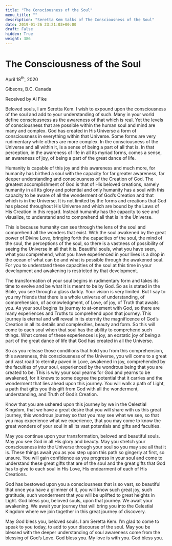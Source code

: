 ```yaml
---
title: "The Consciousness of the Soul"
menu_title: ""
description: "Seretta Kem talks of The Consciousness of the Soul"
date: 2019-01-26 23:21:03+00:00
draft: False
hidden: True
weight: 386
---
```

# The Consciousness of the Soul

April 18<sup>th</sup>, 2020

Gibsons, B.C. Canada

Received by Al Fike

Beloved souls, I am Seretta Kem. I wish to expound upon the consciousness of the soul and add to your understanding of such. Many in your world define consciousness as the awareness of that which is real. Yet the levels of consciousness that are possible within the human soul and mind are many and complex. God has created in His Universe a form of consciousness in everything within that Universe. Some forms are very rudimentary while others are more complex. In the consciousness of the Universe and all within it, is a sense of being a part of all that is. In that perception, in the awareness of life in all its myriad forms, comes a sense, an awareness of joy, of being a part of the great dance of life. 

Humanity is capable of this joy and this awareness and much more, for humanity has birthed a soul with the capacity for far greater awareness, far deeper understanding and consciousness of the Creation of God. The greatest accomplishment of God is that of His beloved creations, namely humanity in all its glory and potential and only humanity has a soul with this capacity to be aware of all the wonderment of God’s Creation and that which is in the Universe. It is not limited by the forms and creations that God has placed throughout His Universe and which are bound by the Laws of His Creation in this regard. Instead humanity has the capacity to see and visualize, to understand and to comprehend all that is in the Universe.

This is because humanity can see through the lens of the soul and comprehend all the wonders that exist. With the soul awakened by the great power of Divine Love, bringing forth the capacities of the soul, the mind of the soul, the perceptions of the soul, so there is a vastness of possibility of seeing the Universe in all that it is. Beautiful souls, what you have seen, what you comprehend, what you have experienced in your lives is a drop in the ocean of what can be and what is possible through the awakened soul. For you to understand these capacities of the soul at this time in your development and awakening is restricted by that development. 

The transformation of your soul begins in rudimentary form and takes its time to evolve and be what it is meant to be by God. So as is stated in the Bible, you see through a glass darkly. Your vision is very limited. But I say to you my friends that there is a whole universe of understanding, of comprehension, of acknowledgment, of Love, of joy, of Truth that awaits you. As your soul begins its journey to at-onement with God, so there are many experiences and Truths to comprehend upon that journey. This journey is eternal and will reveal in its eternity the magnificence of God’s Creation in all its details and complexities, beauty and form. So this will come to each soul when that soul has the ability to comprehend such things. What comes of these experiences is joy, an ecstatic joy of being a part of the great dance of life that God has created in all the Universe. 

So as you release those conditions that hold you from this comprehension, this awareness, this consciousness of the Universe, you will come to a great and vast road to eternity paved in Love, awakened in joy, comprehended by the faculties of your soul, experienced by the wondrous being that you are created to be. This is why your soul yearns for God and yearns to be awakened, for it knows to some degree the potential that it carries and the wonderment that lies ahead upon this journey. You will walk a path of Light, a path that gifts you this gift from God with all the wonderment, understanding, and Truth of God’s Creation. 

Know that you are ushered upon this journey by we in the Celestial Kingdom, that we have a great desire that you will share with us this great journey, this wondrous journey so that you may see what we see, so that you may experience what we experience, that you may come to know the great wonders of your soul in all its vast potentials and gifts and faculties.

May you continue upon your transformation, beloved and beautiful souls. May you see God in all His glory and beauty. May you stretch your consciousness into the Universe through your soul so you may see all that it is. These things await you as you step upon this path so gingerly at first, so unsure. You will gain confidence as you progress in your soul and come to understand these great gifts that are of the soul and the great gifts that God has to give to each soul in His Love, His endearment of each of His Creations.

God has bestowed upon you a consciousness that is so vast, so beautiful that once you have a glimmer of it, you will know such great joy, such gratitude, such wonderment that you will be uplifted to great heights in Light. God bless you, beloved souls, upon that journey. We await your awakening. We await your journey that will bring you into the Celestial Kingdom where we join together in this great journey of discovery.

May God bless you, beloved souls. I am Seretta Kem. I’m glad to come to speak to you today, to add to your discourse of the soul. May you be blessed with the deeper understanding of soul awareness come from the blessing of God’s Love. God bless you. My love is with you. God bless you.    
